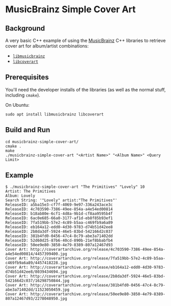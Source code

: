 # MusicBrainz Simple Cover Art

## Background

A very basic C++ example of using the [MusicBrainz](https://musicbrainz.org/) C++ libraries to retrieve cover art for album/artist combinations:

* [`libmusicbrainz`](https://github.com/metabrainz/libmusicbrainz)
* [`libcoverart`](https://github.com/metabrainz/libcoverart)

## Prerequisites

You'll need the developer installs of the libraries (as well as the normal stuff, including `cmake`).

On Ubuntu:

    sudo apt install libmusicbrainz libcoverart

## Build and Run

    cd musicbrainz-simple-cover-art/
    cmake .
    make
    ./musicbrainz-simple-cover-art "<Artist Name>" "<Album Name>" <Query Limit>

## Example

    $ ./musicbrainz-simple-cover-art "The Primitives" "Lovely" 10
    Artist: The Primitives
    Album: Lovely
    Search String: '"Lovely" artist:"The Primitives"'
    ReleaseID: a5ba15e3-cf7f-4069-9e97-336a243ace3c
    ReleaseID: 4c703590-7386-49ee-854a-a4e54ed00814
    ReleaseID: b18ab80e-6cf1-4d8a-9b1d-cf8aa9595b4f
    ReleaseID: 6ac0e685-66a0-3177-af1d-eb8f85b93ef1
    ReleaseID: 7fa519bb-57e2-4c89-b5aa-c469fb9a6a89
    ReleaseID: eb164a12-edd0-4d30-9783-d74b51d42ee8
    ReleaseID: 2b8da3df-5924-46e5-83bd-542166d2c037
    ReleaseID: 381b4fd0-0456-47c4-8c79-abe3a71402dd
    ReleaseID: 52d60d25-87b6-40cd-890b-21ef8bbabfb4
    ReleaseID: 50ee9e80-3850-4e79-8389-807a12467d93
    Cover Art: http://coverartarchive.org/release/4c703590-7386-49ee-854a-a4e54ed00814/4457399400.jpg
    Cover Art: http://coverartarchive.org/release/7fa519bb-57e2-4c89-b5aa-c469fb9a6a89/4457418228.jpg
    Cover Art: http://coverartarchive.org/release/eb164a12-edd0-4d30-9783-d74b51d42ee8/8039434694.jpg
    Cover Art: http://coverartarchive.org/release/2b8da3df-5924-46e5-83bd-542166d2c037/16298750844.jpg
    Cover Art: http://coverartarchive.org/release/381b4fd0-0456-47c4-8c79-abe3a71402dd/11523050459.jpg
    Cover Art: http://coverartarchive.org/release/50ee9e80-3850-4e79-8389-807a12467d93/2278048950.jpg

    

